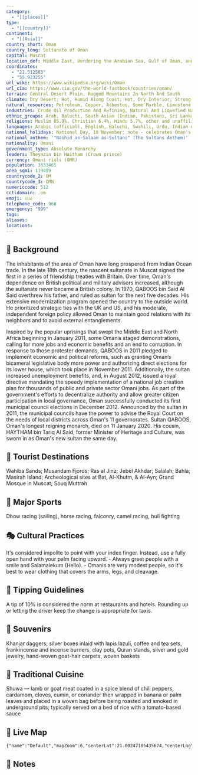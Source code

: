 ```yaml
---
category:
  - "[[places]]"
type:
  - "[[country]]"
continent:
  - "[[Asia]]"
country_short: Oman
country_long: Sultanate of Oman
capital: Muscat
location_def: Middle East, bordering the Arabian Sea, Gulf of Oman, and Persian Gulf, between Yemen and the UAE
coordinates:
  - "21.512583"
  - "55.923255"
url_wiki: https://www.wikipedia.org/wiki/Oman
url_cia: https://www.cia.gov/the-world-factbook/countries/oman/
terrain: Central Desert Plain, Rugged Mountains In North And South
climate: Dry Desert; Hot, Humid Along Coast; Hot, Dry Interior; Strong Southwest Summer Monsoon (May To September) In Far South
natural_resources: Petroleum, Copper, Asbestos, Some Marble, Limestone, Chromium, Gypsum, Natural Gas
industries: Crude Oil Production And Refining, Natural And Liquefied Natural Gas Production; Construction, Cement, Copper, Steel, Chemicals, Optic Fiber
ethnic_groups: Arab, Baluchi, South Asian (Indian, Pakistani, Sri Lankan, Bangladeshi), African
religions: Muslim 85.9%, Christian 6.4%, Hindu 5.7%, other and unaffiliated 2% (2020 est.)
languages: Arabic (official), English, Baluchi, Swahili, Urdu, Indian dialects
national_holidays: National Day, 18 November; note - celebrates Oman's independence from Portugal in 1650 and the birthday of Sultan QABOOS bin Said al Said, who reigned from 1970 to 2020
national_anthem: '"Nashid as-Salaam as-Sultani" (The Sultans Anthem)'
nationality: Omani
government_type: Absolute Monarchy
leaders: Theyazin bin Haitham (Crown prince)
currency: Omani rials (OMR)
population: 3833465
area_sqmi: 119499
countrycode_2: OM
countrycode_3: OMN
numericcode: 512
cctldomain: .om
emoji: 🇴🇲
telephone_code: 968
emergency: "999"
tags: 
aliases: 
locations:
---
```

## 🌱 Background
The inhabitants of the area of Oman have long prospered from Indian Ocean trade. In the late 18th century, the nascent sultanate in Muscat signed the first in a series of friendship treaties with Britain. Over time, Oman's dependence on British political and military advisors increased, although the sultanate never became a British colony. In 1970, QABOOS bin Said Al Said overthrew his father, and ruled as sultan for the next five decades. His extensive modernization program opened the country to the outside world. He prioritized strategic ties with the UK and US, and his moderate, independent foreign policy allowed Oman to maintain good relations with its neighbors and to avoid external entanglements.

Inspired by the popular uprisings that swept the Middle East and North Africa beginning in January 2011, some Omanis staged demonstrations, calling for more jobs and economic benefits and an end to corruption. In response to those protester demands, QABOOS in 2011 pledged to implement economic and political reforms, such as granting Oman’s bicameral legislative body more power and authorizing direct elections for its lower house, which took place in November 2011. Additionally, the sultan increased unemployment benefits, and, in August 2012, issued a royal directive mandating the speedy implementation of a national job creation plan for thousands of public and private sector Omani jobs. As part of the government's efforts to decentralize authority and allow greater citizen participation in local governance, Oman successfully conducted its first municipal council elections in December 2012. Announced by the sultan in 2011, the municipal councils have the power to advise the Royal Court on the needs of local districts across Oman's 11 governorates. Sultan QABOOS, Oman's longest reigning monarch, died on 11 January 2020. His cousin, HAYTHAM bin Tariq Al Said, former Minister of Heritage and Culture, was sworn in as Oman's new sultan the same day.

## 📌 Tourist Destinations
Wahiba Sands; Musandam Fjords; Ras al Jinz; Jebel Akhdar; Salalah; Bahla; Masirah Island; Archeological sites at Bat, Al-Khutm, & Al-Ayn; Grand Mosque in Muscat; Souq Muttrah

## 🥇 Major Sports
Dhow racing (sailing), horse racing, falconry, camel racing, bull fighting

## 🎭 Cultural Practices
It's considered impolite to point with your index finger. Instead, use a fully open hand with your palm facing upward. - Always greet people with a smile and Salamalekum (Hello). - Omanis are very modest people, so it's best to wear clothing that covers the arms, legs, and cleavage.

## 🫰 Tipping Guidelines
A tip of 10% is considered the norm at restaurants and hotels. Rounding up or letting the driver keep the change is appropriate for taxis.

## 🎁 Souvenirs
Khanjar daggers, silver boxes inlaid with lapis lazuli, coffee and tea sets, frankincense and incense burners, clay pots, Quran stands, silver and gold jewelry, hand-woven goat-hair carpets, woven baskets

## 🍲 Traditional Cuisine
Shuwa — lamb or goat meat coated in a spice blend of chili peppers, cardamom, cloves, cumin, or coriander then wrapped in banana or palm leaves and placed in a woven bag before being roasted and smoked in underground pits; typically served on a bed of rice with a tomato-based sauce

## 📡 Live Map
```mapview
{"name":"Default","mapZoom":6,"centerLat":21.00247105435674,"centerLng":56.15119013255386,"query":"","chosenMapSource":0}
```

## 📒 Notes

